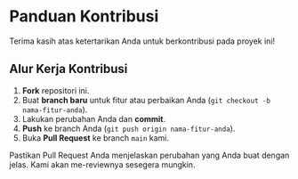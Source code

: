 # Panduan Kontribusi

Terima kasih atas ketertarikan Anda untuk berkontribusi pada proyek ini!

## Alur Kerja Kontribusi

1.  **Fork** repositori ini.
2.  Buat **branch baru** untuk fitur atau perbaikan Anda (`git checkout -b nama-fitur-anda`).
3.  Lakukan perubahan Anda dan **commit**.
4.  **Push** ke branch Anda (`git push origin nama-fitur-anda`).
5.  Buka **Pull Request** ke branch `main` kami.

Pastikan Pull Request Anda menjelaskan perubahan yang Anda buat dengan jelas. Kami akan me-reviewnya sesegera mungkin.

